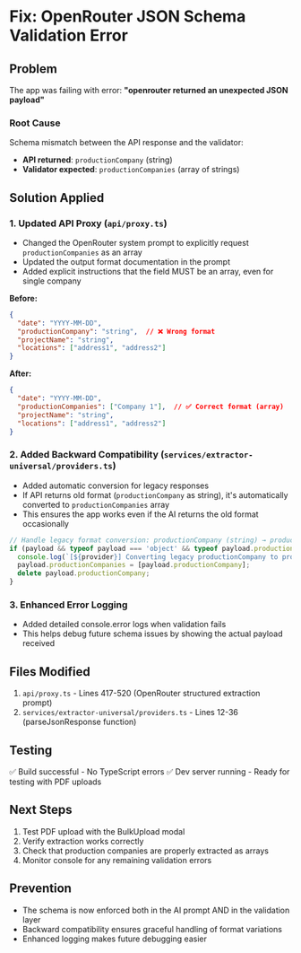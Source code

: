 # Fix: OpenRouter JSON Schema Validation Error

## Problem
The app was failing with error: **"openrouter returned an unexpected JSON payload"**

### Root Cause
Schema mismatch between the API response and the validator:
- **API returned**: `productionCompany` (string)
- **Validator expected**: `productionCompanies` (array of strings)

## Solution Applied

### 1. Updated API Proxy (`api/proxy.ts`)
- Changed the OpenRouter system prompt to explicitly request `productionCompanies` as an array
- Updated the output format documentation in the prompt
- Added explicit instructions that the field MUST be an array, even for single company

**Before:**
```json
{
  "date": "YYYY-MM-DD",
  "productionCompany": "string",  // ❌ Wrong format
  "projectName": "string",
  "locations": ["address1", "address2"]
}
```

**After:**
```json
{
  "date": "YYYY-MM-DD",
  "productionCompanies": ["Company 1"],  // ✅ Correct format (array)
  "projectName": "string",
  "locations": ["address1", "address2"]
}
```

### 2. Added Backward Compatibility (`services/extractor-universal/providers.ts`)
- Added automatic conversion for legacy responses
- If API returns old format (`productionCompany` as string), it's automatically converted to `productionCompanies` array
- This ensures the app works even if the AI returns the old format occasionally

```typescript
// Handle legacy format conversion: productionCompany (string) → productionCompanies (array)
if (payload && typeof payload === 'object' && typeof payload.productionCompany === 'string' && !payload.productionCompanies) {
  console.log(`[${provider}] Converting legacy productionCompany to productionCompanies array`);
  payload.productionCompanies = [payload.productionCompany];
  delete payload.productionCompany;
}
```

### 3. Enhanced Error Logging
- Added detailed console.error logs when validation fails
- This helps debug future schema issues by showing the actual payload received

## Files Modified
1. `api/proxy.ts` - Lines 417-520 (OpenRouter structured extraction prompt)
2. `services/extractor-universal/providers.ts` - Lines 12-36 (parseJsonResponse function)

## Testing
✅ Build successful - No TypeScript errors
✅ Dev server running - Ready for testing with PDF uploads

## Next Steps
1. Test PDF upload with the BulkUpload modal
2. Verify extraction works correctly
3. Check that production companies are properly extracted as arrays
4. Monitor console for any remaining validation errors

## Prevention
- The schema is now enforced both in the AI prompt AND in the validation layer
- Backward compatibility ensures graceful handling of format variations
- Enhanced logging makes future debugging easier
